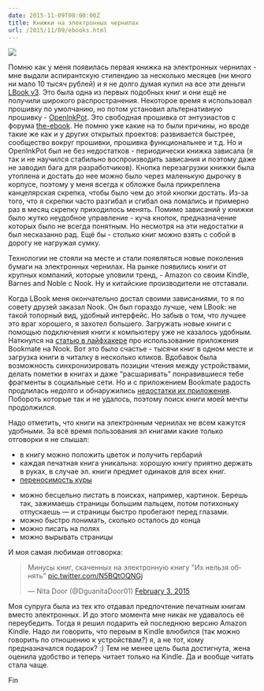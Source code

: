 ```yaml
---
date: 2015-11-09T00:00:00Z
title: Книжки на электронных чернилах
url: /2015/11/09/ebooks.html
---
```


<!-- варианты:
http://muniver.khstu.ru/media/photologue/photos/cache/(5)_9_display.jpg
https://www.isuct.ru/book/publications/booksworld/2014/0519/bucherwurm.jpg
https://chibis6.files.wordpress.com/2011/11/renoir2.jpg
-->

<img src="https://artchive.ru/res/media/big/work/8317/83170464b6cd4662063852da73066d40.jpg?be59.jpg">

Помню как у меня появилась первая книжка на электронных чернилах - мне выдали
аспирантскую стипендию за несколько месяцев (ни много ни мало 10 тысяч рублей) и
я не долго думая купил на все эти деньги [LBook
v3](http://lbook.ua/products/lbooks/V3/).  Это была одна из первых подобных книг
и они ещё не получили широкого распространения.  Некоторое время я использовал
прошивку по умолчанию, но потом установил альтернативную прошивку -
[OpenInkPot](https://ru.wikipedia.org/wiki/OpenInkpot). Это свободная прошивка
от энтузиастов с форума
[the-ebook](http://www.the-ebook.org/forum/viewforum.php?f=30). Не помню уже
какие на то были причины, но вроде такие же как и у других открытых проектов:
развивается быстрее, сообщество вокруг прошивки, прошивка функциональнее и т.д.
Но и OpenInkPot был не без недостатков - периодически книжка зависала (я так и
не научился стабильно воспроизводить зависания и поэтому даже не заводил бага
для разработчиков). Кнопка перезагрузки книжки была утоплена и достать до нее
можно было через маленькую дырочку в корпусе, поэтому у меня всегда к обложке
была прикреплена канцелярская скрепка, чтобы было чем до этой кнопки достать.
Из-за того, что я скрепки часто разгибал и сгибал она ломались и примерно раз в
месяц скрепку приходилось менять. Помимо зависаний у книжки было жутко неудобное
управление - куча кнопок, предназначение которых было не всегда понятным. Но
несмотря на эти недостатки я был несказанно рад. Ещё бы - столько книг можно
взять с собой в дорогу не нагружая сумку.

Технологии не стояли на месте и стали появляться новые поколения бумаги на
электронных чернилах. На рынке появились книги от крупных компаний, которые
уловили тренд, - Amazon со своим Kindle, Barnes and Noble с Nook. Ну и китайские
производители не отставали.

Когда LBook меня окончательно достал своими зависаниями, то я по совету друзей
заказал Nook. Он был гораздо лучше, чем LBook: не такой топорный вид, удобный
интерфейс. Но забыв о том, что лучшее это враг хорошего, я захотел большего.
Загружать новые книги с помощью подключения книги к компьютеру уже не казалось
удобным.  Наткнулся на [статью в
лайфхакере](http://lifehacker.ru/2013/01/28/bookmate-nook/) про использование
приложения Bookmate на Nook. Вот это было счастье - тысячи книг в одном месте и
загрузка книги в читалку в несколько кликов. Вдобавок была возможность
синхронизировать позиции чтения между устройствами, делать пометки в книгах и
даже “расшаривать” понравившиеся тебе фрагменты в социальные сети. Но и с
приложением Bookmate радость продлилась недолго и обнаружились [недостатки их
приложения](http://blog.bronevichok.ru/2015/02/06/bookmate-bugs.html). Побороть
которые так и не удалось, поэтому поиск книги моей мечты продолжился.

Надо отметить, что книги на электронным чернилах не всем кажутся удобными. За
всё время пользования эл книгами какие только отговорки я не слышал:

- в книгу можно положить цветок и получить гербарий
- каждая печатная книга уникальна: хорошую книгу приятно держать в руках, в случае эл. книги предмет одинаков для всех книг.
- [переносимость куры](http://grosslarnakh.livejournal.com/25387.html)
<!-- http://lifehack.ru/archives/1660 -->
- можно бесцельно листать в поисках, например, картинок. Берешь так, зажимаешь страницы большим пальцем, потом потихоньку отпускаешь — и страницы быстро пробегают перед глазами.
- можно быстро понимать, сколько осталось до конца
- можно писать на полях
- можно вырывать страницы

<!-- http://fluder.co/blog/2013/11/27/defending-paper-books/#cut -->

И моя самая любимая отговорка:
<!-- https://twitter.com/DguanitaDoor01/status/562474862632255488 -->
<!-- <img src="https://pbs.twimg.com/media/B85P6AeCcAAjcwP.jpg"> -->

<blockquote class="twitter-tweet" lang="en"><p lang="ru" dir="ltr">Минусы книг, скаченных на электронную книгу&#10;&quot;Их нельзя обнять&quot; <a href="http://t.co/N5BQtOQNGj">pic.twitter.com/N5BQtOQNGj</a></p>&mdash; Nita Door (@DguanitaDoor01) <a href="https://twitter.com/DguanitaDoor01/status/562474862632255488">February 3, 2015</a></blockquote>
<script async src="//platform.twitter.com/widgets.js" charset="utf-8"></script>

Моя супруга была из тех кто отдавал предпочтение печатным книгам вместо
электронных.  И до этого момента мне никак не удавалось её переубедить. Тогда я
решил подарить ей последнюю версию Amazon Kindle. Надо ли говорить, что первым в
Kindle влюбился (так можно говорить по отношению к устройствам?) я, а не тот,
кому предназначался подарок? :) Тем не менее цель была достигнута, жена оценила
удобство и теперь читает только на Kindle. Да и вообще читать стала чаще.

Fin
